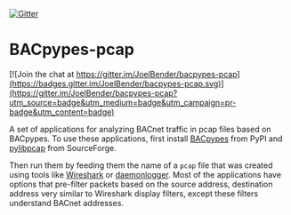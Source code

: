 [![Gitter](https://badges.gitter.im/JoelBender/bacpypes-pcap.svg)](https://gitter.im/JoelBender/bacpypes-pcap?utm_source=badge&utm_medium=badge&utm_campaign=pr-badge)

# BACpypes-pcap

[![Join the chat at https://gitter.im/JoelBender/bacpypes-pcap](https://badges.gitter.im/JoelBender/bacpypes-pcap.svg)](https://gitter.im/JoelBender/bacpypes-pcap?utm_source=badge&utm_medium=badge&utm_campaign=pr-badge&utm_content=badge)

A set of applications for analyzing BACnet traffic in pcap files based on
BACpypes. To use these applications, first install
[BACpypes](https://pypi.python.org/pypi/BACpypes) from PyPI and
[pylibpcap](http://pylibpcap.sourceforge.net/) from SourceForge.

Then run them by feeding them the name of a `pcap` file that was created using
tools like [Wireshark](https://www.wireshark.org/) or 
[daemonlogger](https://sourceforge.net/projects/daemonlogger/).  Most of the
applications have options that pre-filter packets based on the source address,
destination address very similar to Wireshark display filters, except these
filters understand BACnet addresses.
